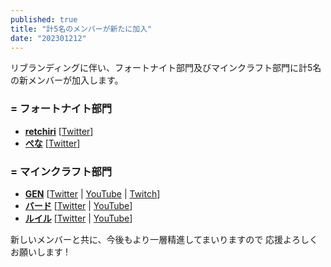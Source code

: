 ```yaml
---
published: true
title: "計5名のメンバーが新たに加入"
date: "202301212"
---
```


リブランディングに伴い、フォートナイト部門及びマインクラフト部門に計5名の新メンバーが加入します。

### = フォートナイト部門

- [**retchiri**](https://twitter.com/retchiri1) 
	[[Twitter](https://twitter.com/retchiri1)]
- [**ぺな**](https://twitter.com/penaclip) 
	[[Twitter](https://twitter.com/penaclip)]

### = マインクラフト部門

- [**GEN**](https://twitter.com/gen3987) 
	[[Twitter](https://twitter.com/gen3987) | 
	[YouTube](https://youtube.com/@GEN3987) | 
	[Twitch](https://twitch.tv/gen3987)]
- [**バード**](https://twitter.com/bird132297) 
	[[Twitter](https://twitter.com/bird132297) | 
	[YouTube](https://youtube.com/@-bird-bird-bird-)]
- [**ルイル**](https://twitter.com/Ruilu_Adora) 
	[[Twitter](https://twitter.com/Ruilu_Adora) | 
	[YouTube](https://youtube.com/@Ruilu_Adora)]

新しいメンバーと共に、今後もより一層精進してまいりますので 応援よろしくお願いします !
